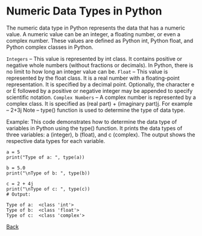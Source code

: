 # Numeric Data Types in Python
The numeric data type in Python represents the data that has a numeric value. A numeric value can be an integer, a floating number, or even a complex number. These values are defined as Python int, Python float, and Python complex classes in Python.

`Integers` – This value is represented by int class. It contains positive or negative whole numbers (without fractions or decimals). In Python, there is no limit to how long an integer value can be.
`Float` – This value is represented by the float class. It is a real number with a floating-point representation. It is specified by a decimal point. Optionally, the character e or E followed by a positive or negative integer may be appended to specify scientific notation.
`Complex Numbers` – A complex number is represented by a complex class. It is specified as (real part) + (imaginary part)j. For example – 2+3j
Note – type() function is used to determine the type of data type. 

Example: This code demonstrates how to determine the data type of variables in Python using the type() function. It prints the data types of three variables: a (integer), b (float), and c (complex). The output shows the respective data types for each variable.

```
a = 5
print("Type of a: ", type(a)) 

b = 5.0
print("\nType of b: ", type(b)) 

c = 2 + 4j
print("\nType of c: ", type(c))
# Output:

Type of a:  <class 'int'>
Type of b:  <class 'float'>
Type of c:  <class 'complex'>
```

[Back](./README.md)
